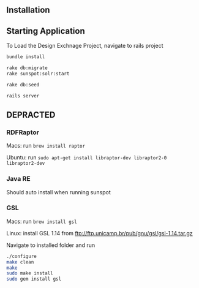 ## Installation ##



## Starting Application ##

To Load the Design Exchnage Project, navigate to rails project

```bash
bundle install

rake db:migrate
rake sunspot:solr:start

rake db:seed

rails server
```

## DEPRACTED ##
### RDFRaptor ###
Macs: run `brew install raptor`

Ubuntu: run `sudo apt-get install libraptor-dev libraptor2-0 libraptor2-dev`

### Java RE ###

Should auto install when running sunspot

### GSL ###

Macs: run `brew install gsl`

Linux: install GSL 1.14 from ftp://ftp.unicamp.br/pub/gnu/gsl/gsl-1.14.tar.gz

Navigate to installed folder and run

```bash
./configure
make clean
make
sudo make install
sudo gem install gsl
```
